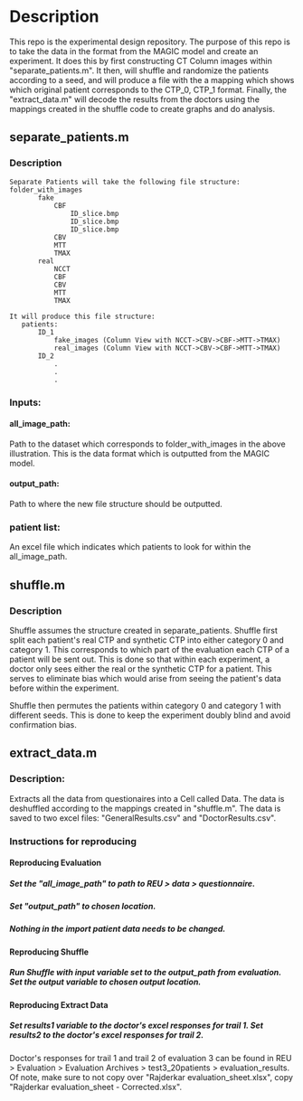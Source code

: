 # Description

This repo is the experimental design repository. The purpose of this repo is to take the data in the format from the MAGIC model and create an experiment. It does this by first constructing CT Column images within "separate_patients.m". It then, will shuffle and randomize the patients according to a seed, and will produce a file with the a mapping which shows which original patient corresponds to the CTP_0, CTP_1 format. Finally, the "extract_data.m" will decode the results from the doctors using the mappings created in the shuffle code to create graphs and do analysis.

## separate_patients.m
### Description 
```
Separate Patients will take the following file structure:
folder_with_images
       fake
           CBF
               ID_slice.bmp
               ID_slice.bmp
               ID_slice.bmp
           CBV
           MTT
           TMAX
       real
           NCCT
           CBF
           CBV
           MTT
           TMAX

It will produce this file structure:
   patients:
       ID_1
           fake_images (Column View with NCCT->CBV->CBF->MTT->TMAX)
           real_images (Column View with NCCT->CBV->CBF->MTT->TMAX)
       ID_2
           .
           .
           .
```
### Inputs:
#### all_image_path:
Path to the dataset which corresponds to folder_with_images in the above illustration. This is the data format which is outputted from the MAGIC model.

#### output_path:
Path to where the new file structure should be outputted. 

### patient list:
An excel file which indicates which patients to look for within the all_image_path.

## shuffle.m
### Description
Shuffle assumes the structure created in separate_patients.
   Shuffle first split each patient's real CTP and synthetic CTP into either category 0 and category 1. This corresponds to which part of the evaluation each CTP of a patient will be sent out. This is done so that within each experiment, a doctor only sees either the real or the synthetic CTP for a patient. This serves to eliminate bias which would arise from seeing the patient's data before within the experiment.

Shuffle then permutes the patients within category 0 and category 1 with different seeds. This is done to keep the experiment doubly blind and avoid confirmation bias.

## extract_data.m
### Description:
Extracts all the data from questionaires into a Cell called Data. The data is deshuffled according to the mappings created in "shuffle.m". The data is saved to two excel files: "GeneralResults.csv" and "DoctorResults.csv".

### Instructions for reproducing
#### Reproducing Evaluation
##### Set the "all_image_path" to path to REU > data > questionnaire. 
##### Set "output_path" to chosen location. 
##### Nothing in the import patient data needs to be changed.

#### Reproducing Shuffle
##### Run Shuffle with input variable set to the output_path from evaluation. Set the output variable to chosen output location.

#### Reproducing Extract Data
##### Set results1 variable to the doctor's excel responses for trail 1. Set results2 to the doctor's excel responses for trail 2.
Doctor's responses for trail 1 and trail 2 of evaluation 3 can be found in REU > Evaluation > Evaluation Archives > test3_20patients > evaluation_results. Of note, make sure to not copy over "Rajderkar evaluation_sheet.xlsx", copy "Rajderkar evaluation_sheet - Corrected.xlsx".

